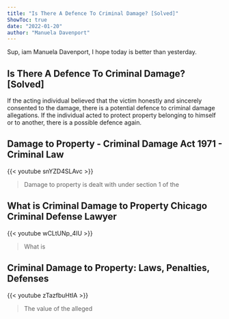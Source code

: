 ```yaml
---
title: "Is There A Defence To Criminal Damage? [Solved]"
ShowToc: true 
date: "2022-01-20"
author: "Manuela Davenport" 
---
```


Sup, iam Manuela Davenport, I hope today is better than yesterday.
## Is There A Defence To Criminal Damage? [Solved]
If the acting individual believed that the victim honestly and sincerely consented to the damage, there is a potential defence to criminal damage allegations. If the individual acted to protect property belonging to himself or to another, there is a possible defence again.

## Damage to Property - Criminal Damage Act 1971 - Criminal Law
{{< youtube snYZD4SLAvc >}}
>Damage to property is dealt with under section 1 of the 

## What is Criminal Damage to Property   Chicago Criminal Defense Lawyer
{{< youtube wCLtUNp_4IU >}}
>What is 

## Criminal Damage to Property: Laws, Penalties, Defenses
{{< youtube zTazfbuHtIA >}}
>The value of the alleged 

